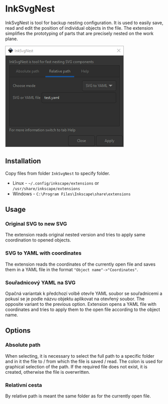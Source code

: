# InkSvgNest


InkSvgNest is tool for backup nesting configuration.
It is used to easily save, read and edit the position of individual objects in the file.
The extension simplifies the prototyping of parts that are precisely nested on the work plane.

![](doc/app.png)

## Installation
Copy files from folder `InkSvgNest` to specify folder.

* Linux - `~/.config/inkscape/extensions` or `/usr/share/inkscape/extensions`
* Windows - `C:\Program Files\Inkscape\share\extensions`

## Usage

### Original SVG to new SVG
The extension reads original nested version and tries to apply same coordination to opened objects.

### SVG to YAML with coordinates
The extension reads the coordinates of the currently open file and saves them in a YAML file in the format `"Object name"->"Coordinates"`.

### Souřadnicový YAML na SVG
Opačná variantak k předchozí volbě otevře YAML soubor se souřadnicemi a pokusí se je podle názvu objektu aplikovat na otevřený soubor.
The opposite variant to the previous option. Extension opens a YAML file with coordinates and tries to apply them to the open file according to the object name.

## Options
### Absolute path
When selecting, it is necessary to select the full path to a specific folder and in it the file to / from which the file is saved / read.
The colon is used for graphical selection of the path.
If the required file does not exist, it is created, otherwise the file is overwritten.

### Relativní cesta
By relative path is meant the same folder as for the currently open file.